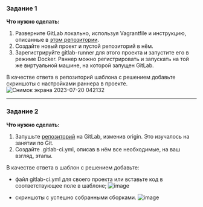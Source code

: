 ### Задание 1

**Что нужно сделать:**

1. Разверните GitLab локально, используя Vagrantfile и инструкцию, описанные в [этом репозитории](https://github.com/netology-code/sdvps-materials/tree/main/gitlab).   
2. Создайте новый проект и пустой репозиторий в нём.
3. Зарегистрируйте gitlab-runner для этого проекта и запустите его в режиме Docker. Раннер можно регистрировать и запускать на той же виртуальной машине, на которой запущен GitLab.

В качестве ответа в репозиторий шаблона с решением добавьте скриншоты с настройками раннера в проекте.
![Снимок экрана 2023-07-20 042132](https://github.com/rulezzz7373/Netology/assets/138396672/e58042d7-98c3-49b3-9a15-12b50aba9511)

---

### Задание 2

**Что нужно сделать:**

1. Запушьте [репозиторий](https://github.com/netology-code/sdvps-materials/tree/main/gitlab) на GitLab, изменив origin. Это изучалось на занятии по Git.
2. Создайте .gitlab-ci.yml, описав в нём все необходимые, на ваш взгляд, этапы.

В качестве ответа в шаблон с решением добавьте: 
   
 * файл gitlab-ci.yml для своего проекта или вставьте код в соответствующее поле в шаблоне;
  ![image](https://github.com/rulezzz7373/Netology/assets/138396672/7b2a1b96-19d8-4161-97ee-5a9ed6a7a2a4)
 
 * скриншоты с успешно собранными сборками.
 ![image](https://github.com/rulezzz7373/Netology/assets/138396672/fe687575-a1e2-42b6-9d9e-439aaac4d2f5)

